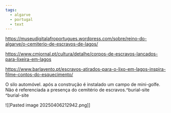 ```yaml
---
tags:
  - algarve
  - portugal
  - text
---
```


https://museudigitalafroportugues.wordpress.com/sobre/reino-do-algarve/o-cemiterio-de-escravos-de-lagos/

https://www.cmjornal.pt/cultura/detalhe/corpos-de-escravos-lancados-para-lixeira-em-lagos

https://www.barlavento.pt/escravos-atirados-para-o-lixo-em-lagos-inspira-filme-contos-do-esquecimento/

O silo automóvel. após a construção é instalado um campo de mini-golfe. Não é referenciada a presença do cemitério de escravos.^burial-site ^burial-site

![[Pasted image 20250406212942.png]]
